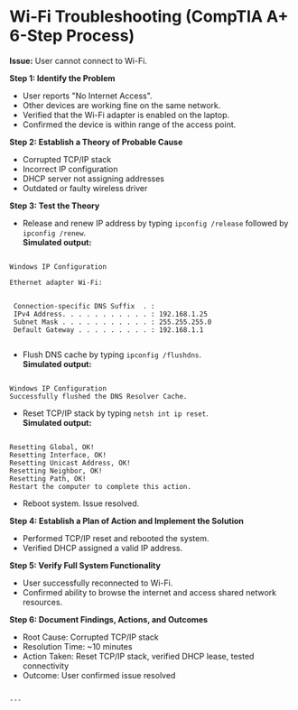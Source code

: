 # Wi-Fi Troubleshooting (CompTIA A+ 6-Step Process)

**Issue:** User cannot connect to Wi-Fi.

**Step 1: Identify the Problem**  
- User reports "No Internet Access".  
- Other devices are working fine on the same network.  
- Verified that the Wi-Fi adapter is enabled on the laptop.  
- Confirmed the device is within range of the access point.

**Step 2: Establish a Theory of Probable Cause**  
- Corrupted TCP/IP stack  
- Incorrect IP configuration  
- DHCP server not assigning addresses  
- Outdated or faulty wireless driver

**Step 3: Test the Theory**  
- Release and renew IP address by typing `ipconfig /release` followed by `ipconfig /renew`.  
  **Simulated output:**
```

Windows IP Configuration

Ethernet adapter Wi-Fi:


 Connection-specific DNS Suffix  . :
 IPv4 Address. . . . . . . . . . . : 192.168.1.25
 Subnet Mask . . . . . . . . . . . : 255.255.255.0
 Default Gateway . . . . . . . . . : 192.168.1.1


```
- Flush DNS cache by typing `ipconfig /flushdns`.  
**Simulated output:**
```

Windows IP Configuration
Successfully flushed the DNS Resolver Cache.

```
- Reset TCP/IP stack by typing `netsh int ip reset`.  
**Simulated output:**
```

Resetting Global, OK!
Resetting Interface, OK!
Resetting Unicast Address, OK!
Resetting Neighbor, OK!
Resetting Path, OK!
Restart the computer to complete this action.

```
- Reboot system. Issue resolved.

**Step 4: Establish a Plan of Action and Implement the Solution**  
- Performed TCP/IP reset and rebooted the system.  
- Verified DHCP assigned a valid IP address.  

**Step 5: Verify Full System Functionality**  
- User successfully reconnected to Wi-Fi.  
- Confirmed ability to browse the internet and access shared network resources.  

**Step 6: Document Findings, Actions, and Outcomes**  
- Root Cause: Corrupted TCP/IP stack  
- Resolution Time: ~10 minutes  
- Action Taken: Reset TCP/IP stack, verified DHCP lease, tested connectivity  
- Outcome: User confirmed issue resolved
```

---
